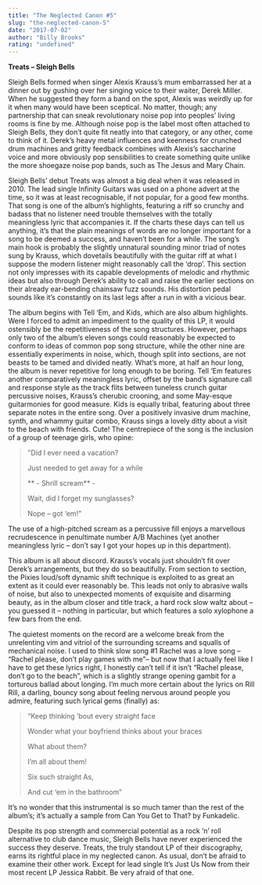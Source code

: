 ```yaml
---
title: "The Neglected Canon #5"
slug: "the-neglected-canon-5"
date: "2017-07-02"
author: "Billy Brooks"
rating: "undefined"
---
```


**Treats – Sleigh Bells**

Sleigh Bells formed when singer Alexis Krauss’s mum embarrassed her at a dinner out by gushing over her singing voice to their waiter, Derek Miller. When he suggested they form a band on the spot, Alexis was weirdly up for it when many would have been sceptical. No matter, though; any partnership that can sneak revolutionary noise pop into peoples’ living rooms is fine by me. Although noise pop is the label most often attached to Sleigh Bells, they don’t quite fit neatly into that category, or any other, come to think of it. Derek’s heavy metal influences and keenness for crunched drum machines and gritty feedback combines with Alexis’s saccharine voice and more obviously pop sensibilities to create something quite unlike the more shoegaze noise pop bands, such as The Jesus and Mary Chain.

Sleigh Bells’ debut Treats was almost a big deal when it was released in 2010. The lead single Infinity Guitars was used on a phone advert at the time, so it was at least recognisable, if not popular, for a good few months. That song is one of the album’s highlights, featuring a riff so crunchy and badass that no listener need trouble themselves with the totally meaningless lyric that accompanies it. If the charts these days can tell us anything, it’s that the plain meanings of words are no longer important for a song to be deemed a success, and haven’t been for a while. The song’s main hook is probably the slightly unnatural sounding minor triad of notes sung by Krauss, which dovetails beautifully with the guitar riff at what I suppose the modern listener might reasonably call the ‘drop’. This section not only impresses with its capable developments of melodic and rhythmic ideas but also through Derek’s ability to call and raise the earlier sections on their already ear-bending chainsaw fuzz sounds. His distortion pedal sounds like it’s constantly on its last legs after a run in with a vicious bear.

The album begins with Tell ‘Em, and Kids, which are also album highlights. Were I forced to admit an impediment to the quality of this LP, it would ostensibly be the repetitiveness of the song structures. However, perhaps only two of the album’s eleven songs could reasonably be expected to conform to ideas of common pop song structure, while the other nine are essentially experiments in noise, which, though split into sections, are not beasts to be tamed and divided neatly. What’s more, at half an hour long, the album is never repetitive for long enough to be boring. Tell ‘Em features another comparatively meaningless lyric, offset by the band’s signature call and response style as the track flits between tuneless crunch guitar percussive noises, Krauss’s cherubic crooning, and some May-esque guitarmonies for good measure. Kids is equally tribal, featuring about three separate notes in the entire song. Over a positively invasive drum machine, synth, and whammy guitar combo, Krauss sings a lovely ditty about a visit to the beach with friends. Cute! The centrepiece of the song is the inclusion of a group of teenage girls, who opine:

> "Did I ever need a vacation?
> 
> Just needed to get away for a while
> 
> ** - Shrill scream** -
> 
> Wait, did I forget my sunglasses?
> 
> Nope – got ‘em!"

The use of a high-pitched scream as a percussive fill enjoys a marvellous recrudescence in penultimate number A/B Machines (yet another meaningless lyric – don’t say I got your hopes up in this department).

This album is all about discord. Krauss’s vocals just shouldn’t fit over Derek’s arrangements, but they do so beautifully. From section to section, the Pixies loud/soft dynamic shift technique is exploited to as great an extent as it could ever reasonably be. This leads not only to abrasive walls of noise, but also to unexpected moments of exquisite and disarming beauty, as in the album closer and title track, a hard rock slow waltz about – you guessed it – nothing in particular, but which features a solo xylophone a few bars from the end.

The quietest moments on the record are a welcome break from the unrelenting vim and vitriol of the surrounding screams and squalls of mechanical noise. I used to think slow song #1 Rachel was a love song – “Rachel please, don’t play games with me”– but now that I actually feel like I have to get these lyrics right, I honestly can’t tell if it isn’t “Rachel please, don’t go to the beach”, which is a slightly strange opening gambit for a torturous ballad about longing. I’m much more certain about the lyrics on Rill Rill, a darling, bouncy song about feeling nervous around people you admire, featuring such lyrical gems (finally) as:

> “Keep thinking ‘bout every straight face
> 
> Wonder what your boyfriend thinks about your braces
> 
> What about them?
> 
> I’m all about them!
> 
> Six such straight As,
> 
> And cut ‘em in the bathroom”

It’s no wonder that this instrumental is so much tamer than the rest of the album’s; it’s actually a sample from Can You Get to That? by Funkadelic.

Despite its pop strength and commercial potential as a rock ‘n’ roll alternative to club dance music, Sleigh Bells have never experienced the success they deserve. Treats, the truly standout LP of their discography, earns its rightful place in my neglected canon. As usual, don’t be afraid to examine their other work. Except for lead single It’s Just Us Now from their most recent LP Jessica Rabbit. Be very afraid of that one.
